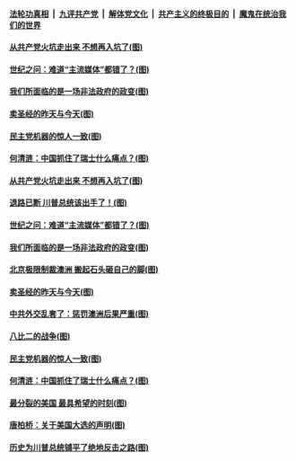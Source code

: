 

####  [法轮功真相](../../../../basic/blob/master/README.md?t=12180932) &nbsp;|&nbsp; [九评共产党](../../../../9ping.md/blob/master/README.md?t=12180932) &nbsp;|&nbsp; [解体党文化](../../../../jtdwh.md/blob/master/README.md?t=12180932)  &nbsp;|&nbsp; [共产主义的终极目的](../../../../gczydzjmd.md/blob/master/README.md?t=12180932) &nbsp;|&nbsp; [魔鬼在统治我们的世界](../../../../mgztzwmdsj.md/blob/master/README.md?t=12180932) 

#### [从共产党火坑走出来 不想再入坑了(图)](../pages/p4/956196.md?t=12180932) 

#### [世纪之问：难道“主流媒体”都错了？(图)](../pages/p4/956183.md?t=12180932) 

#### [我们所面临的是一场非法政府的政变(图)](../pages/p4/956188.md?t=12180932) 

#### [卖圣经的昨天与今天(图)](../pages/p4/956100.md?t=12180932) 

#### [民主党机器的惊人一致(图)](../pages/p4/956081.md?t=12180932) 

#### [何清涟：中国抓住了瑞士什么痛点？(图)](../pages/p4/956076.md?t=12180932) 

#### [从共产党火坑走出来 不想再入坑了(图)](../pages/p4/956196.md?t=12180932) 

#### [退路已断 川普总统该出手了！(图)](../pages/p4/956202.md?t=12180932) 

#### [世纪之问：难道“主流媒体”都错了？(图)](../pages/p4/956183.md?t=12180932) 

#### [我们所面临的是一场非法政府的政变(图)](../pages/p4/956188.md?t=12180932) 

#### [北京极限制裁澳洲 搬起石头砸自己的脚(图)](../pages/p4/956170.md?t=12180932) 




#### [卖圣经的昨天与今天(图)](../pages/p4/956100.md?t=12180932) 

#### [中共外交乱套了：惩罚澳洲后果严重(图)](../pages/p4/956091.md?t=12180932) 


#### [八比二的战争(图)](../pages/p4/956085.md?t=12180932) 

#### [民主党机器的惊人一致(图)](../pages/p4/956081.md?t=12180932) 

#### [何清涟：中国抓住了瑞士什么痛点？(图)](../pages/p4/956076.md?t=12180932) 


#### [最分裂的美国 最具希望的时刻(图)](../pages/p4/955472.md?t=12180932) 

#### [唐柏桥：关于美国大选的声明(图)](../pages/p4/956038.md?t=12180932) 



#### [历史为川普总统铺平了绝地反击之路(图)](../pages/p4/955966.md?t=12180932) 


